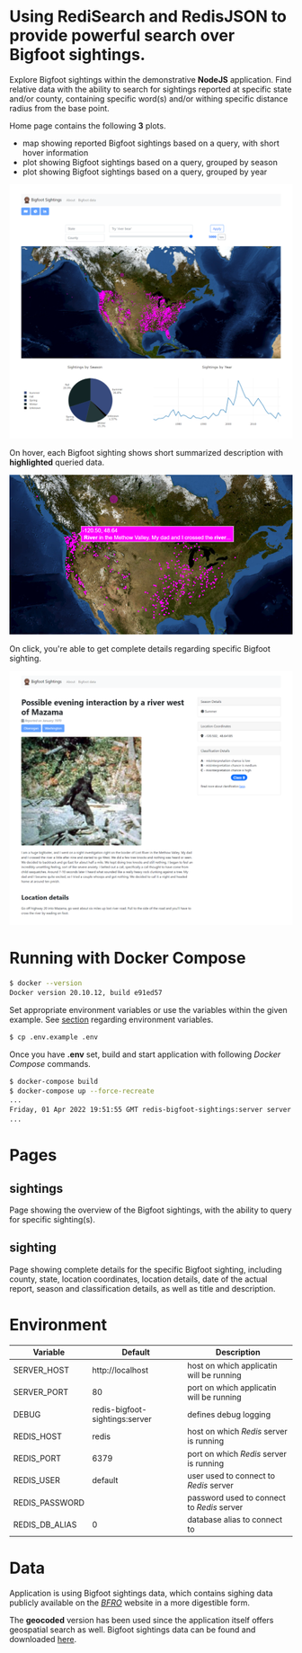 # Using RediSearch and RedisJSON to provide powerful search over Bigfoot sightings.
Explore Bigfoot sightings within the demonstrative **NodeJS** application. Find relative data with the ability to search for sightings reported at specific state and/or county, containing specific word(s) and/or withing specific distance radius from the base point.

Home page contains the following **3** plots.
- map showing reported Bigfoot sightings based on a query, with short hover information
- plot showing Bigfoot sightings based on a query, grouped by season
- plot showing Bigfoot sightings based on a query, grouped by year

<p align="center">
  <img src="screenshots/sightings-overview.png" width="650" alt="Sightings Overview">
</p>

On hover, each Bigfoot sighting shows short summarized description with **highlighted** queried data.

<p align="center">
  <img src="screenshots/sightings-search.png" width="650" alt="Sightings Search">
</p>

On click, you're able to get complete details regarding specific Bigfoot sighting.

<p align="center">
  <img src="screenshots/sighting-info.png" width="650" alt="Sighting Informations">
</p>

# Running with Docker Compose

```bash
$ docker --version
Docker version 20.10.12, build e91ed57
```

Set appropriate environment variables or use the variables within the given example. See [section](#environment) regarding environment variables.

```bash
$ cp .env.example .env
```
Once you have **.env** set, build and start application with following *Docker Compose* commands.

```bash
$ docker-compose build
$ docker-compose up --force-recreate
...
Friday, 01 Apr 2022 19:51:55 GMT redis-bigfoot-sightings:server server listening on port 80
...
```
# Pages

## sightings
Page showing the overview of the Bigfoot sightings, with the ability to query for specific sighting(s).

## sighting
Page showing complete details for the specific Bigfoot sighting, including county, state, location coordinates, location details, date of the actual report, season and classification details, as well as title and description.

# Environment
| Variable          | Default                           | Description |
| -----------       | -----------                       | ----------- |
| SERVER_HOST       | http://localhost                  | host on which applicatin will be running |
| SERVER_PORT       | 80                                | port on which applicatin will be running |
| DEBUG             | redis-bigfoot-sightings:server    | defines debug logging |
| REDIS_HOST        | redis                             | host on which *Redis* server is running |
| REDIS_PORT        | 6379                              | port on which *Redis* server is running |
| REDIS_USER        | default                           | user used to connect to *Redis* server |
| REDIS_PASSWORD    |                                   | password used to connect to *Redis* server |
| REDIS_DB_ALIAS    | 0                                 | database alias to connect to |


# Data
Application is using Bigfoot sightings data, which contains sighing data publicly available on the [*BFRO*](https://www.bfro.net/) website in a more digestible form.

The **geocoded** version has been used since the application itself offers geospatial search as well. Bigfoot sightings data can be found and downloaded [here](https://data.world/timothyrenner/bfro-sightings-data/workspace/file?filename=bfro_reports_geocoded.csv).
